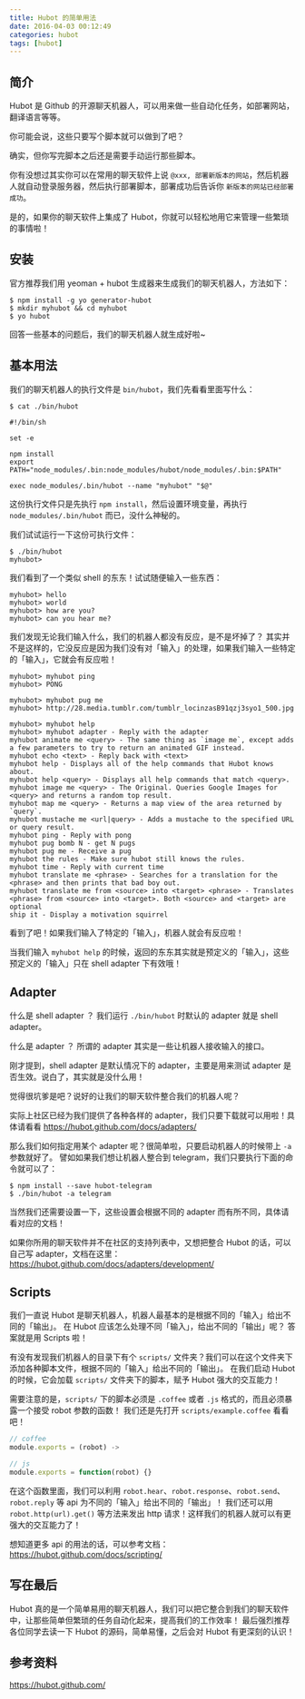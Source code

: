 ```yaml
---
title: Hubot 的简单用法
date: 2016-04-03 00:12:49
categories: hubot
tags: [hubot]
---
```


## 简介

Hubot 是 Github 的开源聊天机器人，可以用来做一些自动化任务，如部署网站，翻译语言等等。

你可能会说，这些只要写个脚本就可以做到了吧？

确实，但你写完脚本之后还是需要手动运行那些脚本。

你有没想过其实你可以在常用的聊天软件上说 `@xxx, 部署新版本的网站`，然后机器人就自动登录服务器，然后执行部署脚本，部署成功后告诉你 `新版本的网站已经部署成功`。

是的，如果你的聊天软件上集成了 Hubot，你就可以轻松地用它来管理一些繁琐的事情啦！

## 安装

官方推荐我们用 yeoman + hubot 生成器来生成我们的聊天机器人，方法如下：

```shell
$ npm install -g yo generator-hubot
$ mkdir myhubot && cd myhubot
$ yo hubot
```

回答一些基本的问题后，我们的聊天机器人就生成好啦~

## 基本用法

我们的聊天机器人的执行文件是 `bin/hubot`，我们先看看里面写什么：

```shell
$ cat ./bin/hubot

#!/bin/sh

set -e

npm install
export PATH="node_modules/.bin:node_modules/hubot/node_modules/.bin:$PATH"

exec node_modules/.bin/hubot --name "myhubot" "$@"
```

这份执行文件只是先执行 `npm install`，然后设置环境变量，再执行 `node_modules/.bin/hubot` 而已，没什么神秘的。

我们试试运行一下这份可执行文件：

```shell
$ ./bin/hubot
myhubot>
```

我们看到了一个类似 shell 的东东！试试随便输入一些东西：

```shell
myhubot> hello
myhubot> world
myhubot> how are you?
myhubot> can you hear me?
```

我们发现无论我们输入什么，我们的机器人都没有反应，是不是坏掉了？
其实并不是这样的，它没反应是因为我们没有对「输入」的处理，如果我们输入一些特定的「输入」，它就会有反应啦！

```shell
myhubot> myhubot ping
myhubot> PONG

myhubot> myhubot pug me
myhubot> http://28.media.tumblr.com/tumblr_locinzasB91qzj3syo1_500.jpg

myhubot> myhubot help
myhubot> myhubot adapter - Reply with the adapter
myhubot animate me <query> - The same thing as `image me`, except adds a few parameters to try to return an animated GIF instead.
myhubot echo <text> - Reply back with <text>
myhubot help - Displays all of the help commands that Hubot knows about.
myhubot help <query> - Displays all help commands that match <query>.
myhubot image me <query> - The Original. Queries Google Images for <query> and returns a random top result.
myhubot map me <query> - Returns a map view of the area returned by `query`.
myhubot mustache me <url|query> - Adds a mustache to the specified URL or query result.
myhubot ping - Reply with pong
myhubot pug bomb N - get N pugs
myhubot pug me - Receive a pug
myhubot the rules - Make sure hubot still knows the rules.
myhubot time - Reply with current time
myhubot translate me <phrase> - Searches for a translation for the <phrase> and then prints that bad boy out.
myhubot translate me from <source> into <target> <phrase> - Translates <phrase> from <source> into <target>. Both <source> and <target> are optional
ship it - Display a motivation squirrel
```

看到了吧！如果我们输入了特定的「输入」，机器人就会有反应啦！

当我们输入 `myhubot help` 的时候，返回的东东其实就是预定义的「输入」，这些预定义的「输入」只在 shell adapter 下有效哦！

## Adapter

什么是 shell adapter ？ 我们运行 `./bin/hubot` 时默认的 adapter 就是 shell adapter。

什么是 adapter ？ 所谓的 adapter 其实是一些让机器人接收输入的接口。 

刚才提到，shell adapter 是默认情况下的 adapter，主要是用来测试 adapter 是否生效。说白了，其实就是没什么用！

觉得很坑爹是吧？说好的让我们的聊天软件整合我们的机器人呢？

实际上社区已经为我们提供了各种各样的 adapter，我们只要下载就可以用啦！具体请看看 https://hubot.github.com/docs/adapters/

那么我们如何指定用某个 adapter 呢？很简单啦，只要启动机器人的时候带上 `-a` 参数就好了。
譬如如果我们想让机器人整合到 telegram，我们只要执行下面的命令就可以了：

```shell
$ npm install --save hubot-telegram
$ ./bin/hubot -a telegram
```

当然我们还需要设置一下，这些设置会根据不同的 adapter 而有所不同，具体请看对应的文档！

如果你所用的聊天软件并不在社区的支持列表中，又想把整合 Hubot 的话，可以自己写 adapter，文档在这里：https://hubot.github.com/docs/adapters/development/


## Scripts

我们一直说 Hubot 是聊天机器人，机器人最基本的是根据不同的「输入」给出不同的「输出」。
在 Hubot 应该怎么处理不同「输入」，给出不同的「输出」呢？
答案就是用 Scripts 啦！

有没有发现我们机器人的目录下有个 `scripts/` 文件夹？我们可以在这个文件夹下添加各种脚本文件，根据不同的「输入」给出不同的「输出」。
在我们启动 Hubot 的时候，它会加载 `scripts/` 文件夹下的脚本，赋予 Hubot 强大的交互能力！

需要注意的是，`scripts/` 下的脚本必须是 `.coffee` 或者 `.js` 格式的，而且必须暴露一个接受 robot 参数的函数！
我们还是先打开 `scripts/example.coffee` 看看吧！

```js
// coffee
module.exports = (robot) ->

// js
module.exports = function(robot) {}
```

在这个函数里面，我们可以利用 `robot.hear`、`robot.response`、`robot.send`、`robot.reply` 等 api 为不同的「输入」给出不同的「输出」！
我们还可以用 `robot.http(url).get()` 等方法来发出 http 请求！这样我们的机器人就可以有更强大的交互能力了！

想知道更多 api 的用法的话，可以参考文档：https://hubot.github.com/docs/scripting/

## 写在最后

Hubot 真的是一个简单易用的聊天机器人，我们可以把它整合到我们的聊天软件中，让那些简单但繁琐的任务自动化起来，提高我们的工作效率！
最后强烈推荐各位同学去读一下 Hubot 的源码，简单易懂，之后会对 Hubot 有更深刻的认识！


## 参考资料
https://hubot.github.com/
